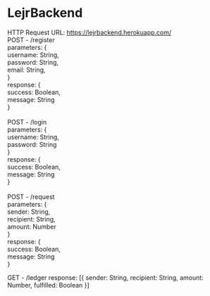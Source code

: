 # LejrBackend

HTTP Request URL: https://lejrbackend.herokuapp.com/
<br>
POST - /register<br>
parameters: { <br>
    username: String,<br>
    password: String,<br>
    email: String,<br>
}<br>
response: {<br>
    success: Boolean,<br>
    message: String<br>
}<br>
<br>
POST - /login<br>
parameters: {<br>
    username: String,<br>
    password: String<br>
}<br>
response: {<br>
    success: Boolean,<br>
    message: String<br>
}<br>
<br>
POST - /request<br>
parameters: {<br>
    sender: String,<br>
    recipient: String,<br>
    amount: Number<br>
}<br>
response: {<br>
    success: Boolean,<br>
    message: String<br>
}<br>

GET - /ledger
response: [{
    sender: String,
    recipient: String,
    amount: Number,
    fulfilled: Boolean
}]
